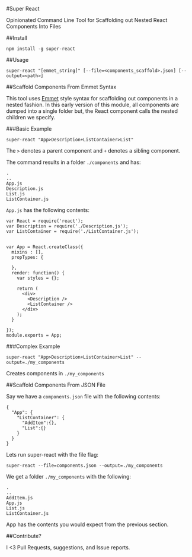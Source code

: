 #Super React

Opinionated Command Line Tool for Scaffolding out Nested React Components Into Files

##Install

```
npm install -g super-react
```

##Usage

```
super-react "[emmet_string]" [--file=<components_scaffold>.json] [--output=<path>]
```

##Scaffold Components From Emmet Syntax

This tool uses [Emmet](http://docs.emmet.io/abbreviations/syntax/) style syntax for scaffolding out components in a nested fashion. In this early version of this module, all components are dumped into a single folder but, the React component calls the nested children we specify.  

###Basic Example

```
super-react "App>Description+ListContainer>List"
```
The ```>``` denotes a parent component and ```+``` denotes a sibling component.

The command results in a folder ```./components``` and has:

```
.
..
App.js
Description.js
List.js
ListContainer.js
```

```App.js``` has the following contents:

```
var React = require('react');
var Description = require('./Description.js');
var ListContainer = require('./ListContainer.js');


var App = React.createClass({
  mixins : [],
  propTypes: {

  },
  render: function() {
    var styles = {};

    return (
      <div>
        <Description />
        <ListContainer />
      </div>
    );
  }

});
module.exports = App;
```

###Complex Example

```
super-react "App>Description+ListContainer>List" --output=./my_components
```
Creates components in ```./my_components```

##Scaffold Components From JSON File

Say we have a ```components.json``` file with the following contents:

```
{
  "App": {
    "ListContainer": {
      "AddItem":{},
      "List":{}
    }
  }
}
```

Lets run super-react with the file flag:

```
super-react --file=components.json --output=./my_components
```

We get a folder ```./my_components``` with the following:

```
.
..
AddItem.js
App.js
List.js
ListContainer.js
```

App has the contents you would expect from the previous section.

##Contribute?

I <3 Pull Requests, suggestions, and Issue reports.



